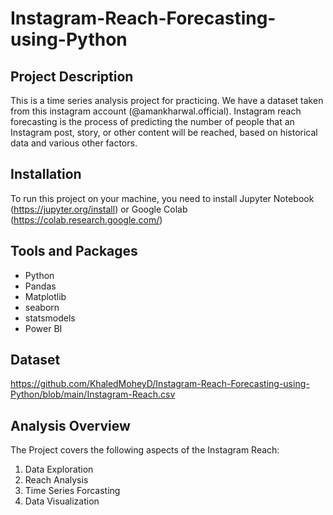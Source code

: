 # Instagram-Reach-Forecasting-using-Python

## Project Description

This is a time series analysis project for practicing. We have a dataset taken from this instagram account (@amankharwal.official). 
Instagram reach forecasting is the process of predicting the number of people that an Instagram post, story, or other content will be reached, based on historical data and various other factors.

## Installation

To run this project on your machine, you need to install Jupyter Notebook (https://jupyter.org/install) or Google Colab (https://colab.research.google.com/)

## Tools and Packages

- Python
- Pandas
- Matplotlib
- seaborn
- statsmodels
- Power BI

## Dataset

https://github.com/KhaledMoheyD/Instagram-Reach-Forecasting-using-Python/blob/main/Instagram-Reach.csv

## Analysis Overview

The Project covers the following aspects of the Instagram Reach:
1. Data Exploration
2. Reach Analysis
3. Time Series Forcasting
4. Data Visualization

